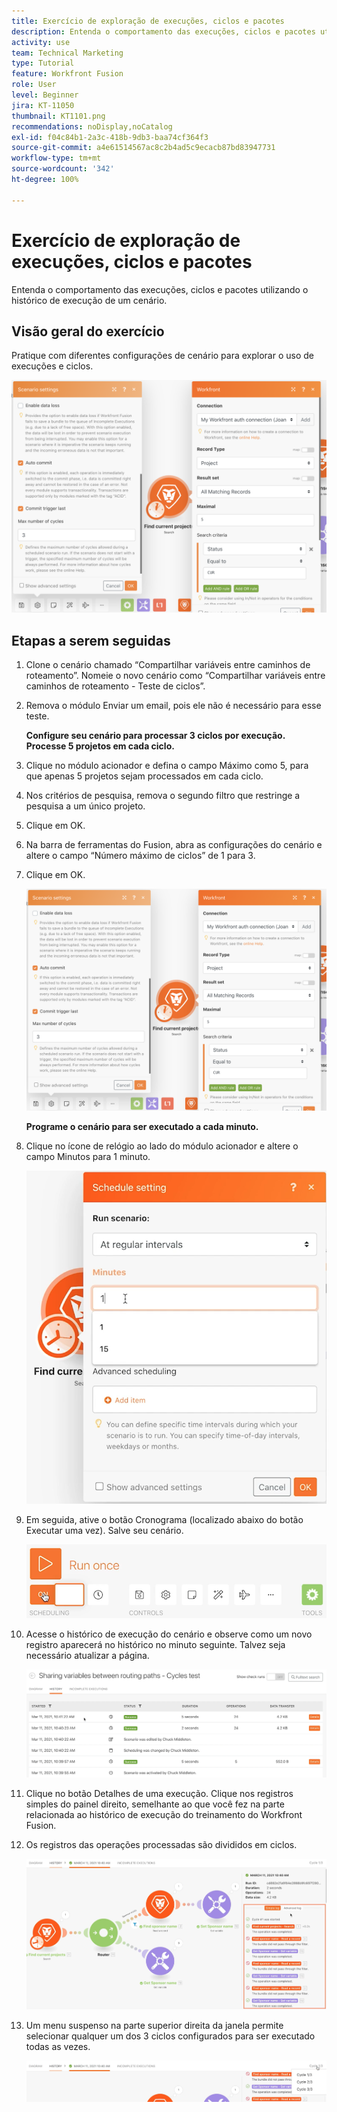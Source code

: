 ```yaml
---
title: Exercício de exploração de execuções, ciclos e pacotes
description: Entenda o comportamento das execuções, ciclos e pacotes utilizando o histórico de execução de um cenário.
activity: use
team: Technical Marketing
type: Tutorial
feature: Workfront Fusion
role: User
level: Beginner
jira: KT-11050
thumbnail: KT1101.png
recommendations: noDisplay,noCatalog
exl-id: f04c84b1-2a3c-418b-9db3-baa74cf364f3
source-git-commit: a4e61514567ac8c2b4ad5c9ecacb87bd83947731
workflow-type: tm+mt
source-wordcount: '342'
ht-degree: 100%

---
```


# Exercício de exploração de execuções, ciclos e pacotes

Entenda o comportamento das execuções, ciclos e pacotes utilizando o histórico de execução de um cenário.

## Visão geral do exercício

Pratique com diferentes configurações de cenário para explorar o uso de execuções e ciclos.

![Explorar execuções, ciclos e pacotes - Imagem 1](../12-exercises/assets/exploring-runs-cycles-and-bundles-walkthrough-1.png)

## Etapas a serem seguidas

1. Clone o cenário chamado “Compartilhar variáveis entre caminhos de roteamento”. Nomeie o novo cenário como “Compartilhar variáveis entre caminhos de roteamento - Teste de ciclos”.
1. Remova o módulo Enviar um email, pois ele não é necessário para esse teste.

   **Configure seu cenário para processar 3 ciclos por execução. Processe 5 projetos em cada ciclo.**

1. Clique no módulo acionador e defina o campo Máximo como 5, para que apenas 5 projetos sejam processados em cada ciclo.
1. Nos critérios de pesquisa, remova o segundo filtro que restringe a pesquisa a um único projeto.
1. Clique em OK.

1. Na barra de ferramentas do Fusion, abra as configurações do cenário e altere o campo “Número máximo de ciclos” de 1 para 3.
1. Clique em OK.

   ![Explorar execuções, ciclos e pacotes - Imagem 1](../12-exercises/assets/exploring-runs-cycles-and-bundles-walkthrough-1.png)


   **Programe o cenário para ser executado a cada minuto.**

1. Clique no ícone de relógio ao lado do módulo acionador e altere o campo Minutos para 1 minuto.

   ![Explorar execuções, ciclos e pacotes - Imagem 2](../12-exercises/assets/exploring-runs-cycles-and-bundles-walkthrough-2.png)

1. Em seguida, ative o botão Cronograma (localizado abaixo do botão Executar uma vez). Salve seu cenário.

   ![Explorar execuções, ciclos e pacotes - Imagem 3](../12-exercises/assets/exploring-runs-cycles-and-bundles-walkthrough-3.png)

1. Acesse o histórico de execução do cenário e observe como um novo registro aparecerá no histórico no minuto seguinte. Talvez seja necessário atualizar a página.

   ![Explorar execuções, ciclos e pacotes - Imagem 1](../12-exercises/assets/exploring-runs-cycles-and-bundles-walkthrough-4.png)

1. Clique no botão Detalhes de uma execução. Clique nos registros simples do painel direito, semelhante ao que você fez na parte relacionada ao histórico de execução do treinamento do Workfront Fusion.
1. Os registros das operações processadas são divididos em ciclos.

   ![Explorar execuções, ciclos e pacotes - Imagem 5](../12-exercises/assets/exploring-runs-cycles-and-bundles-walkthrough-5.png)

1. Um menu suspenso na parte superior direita da janela permite selecionar qualquer um dos 3 ciclos configurados para ser executado todas as vezes.

   ![Explorar execuções, ciclos e pacotes - Imagem 6](../12-exercises/assets/exploring-runs-cycles-and-bundles-walkthrough-6.png)
